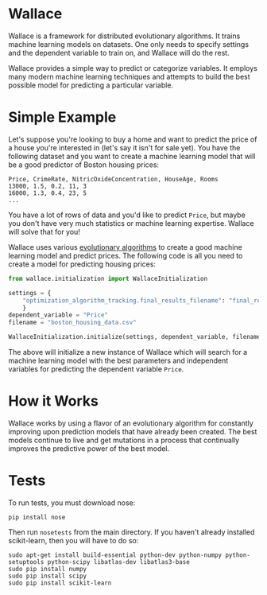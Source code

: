 Wallace
=======

Wallace is a framework for distributed evolutionary algorithms. It trains machine learning models on datasets. One only needs to specify settings and the dependent variable to train on, and Wallace will do the rest.

Wallace provides a simple way to predict or categorize variables. It employs many modern machine learning techniques and attempts to build the best possible model for predicting a particular variable.

# Simple Example

Let's suppose you're looking to buy a home and want to predict the price of a house you're interested in (let's say it isn't for sale yet). You have the following dataset and you want to create a machine learning model that will be a good predictor of Boston housing prices:

```
Price, CrimeRate, NitricOxideConcentration, HouseAge, Rooms
13000, 1.5, 0.2, 11, 3
16000, 1.3, 0.4, 23, 5
...
```

You have a lot of rows of data and you'd like to predict `Price`, but maybe you don't have very much statistics or machine learning expertise. Wallace will solve that for you!

Wallace uses various [evolutionary algorithms](http://en.wikipedia.org/wiki/Evolutionary_algorithm) to create a good machine learning model and predict prices. The following code is all you need to create a model for predicting housing prices:

```python
from wallace.initialization import WallaceInitialization

settings = {
    "optimization_algorithm_tracking.final_results_filename": "final_results.log"
    }
dependent_variable = "Price"
filename = "boston_housing_data.csv"

WallaceInitialization.initialize(settings, dependent_variable, filename)
```

The above will initialize a new instance of Wallace which will search for a machine learning model with the best parameters and independent variables for predicting the dependent variable `Price`.

# How it Works

Wallace works by using a flavor of an evolutionary algorithm for constantly improving upon prediction models that have already been created. The best models continue to live and get mutations in a process that continually improves the predictive power of the best model.

# Tests

To run tests, you must download nose:

```
pip install nose
```

Then run `nosetests` from the main directory. If you haven't already installed scikit-learn, then you will have to do so:

```
sudo apt-get install build-essential python-dev python-numpy python-setuptools python-scipy libatlas-dev libatlas3-base
sudo pip install numpy
sudo pip install scipy
sudo pip install scikit-learn
```
